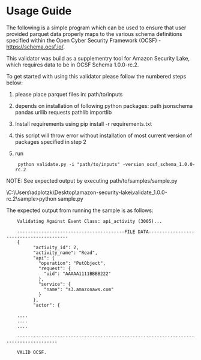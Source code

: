 Usage Guide
========================

The following is a simple program which can be used to ensure that user provided parquet data properly maps to the various schema definitions specified within the Open Cyber Security Framework (OCSF) - https://schema.ocsf.io/. 

This validator was build as a supplementry tool for Amazon Security Lake, which requires data to be in OCSF Schema 1.0.0-rc.2. 


To get started with using this validator please follow the numbered steps below:

1. please place parquet files in: path/to/inputs

2. depends on installation of following python packages:
		path
		jsonschema
		pandas
		urllib
        requests
        pathlib
        importlib

    
3. Install requirements using 
        pip install -r requirements.txt

4. this script will throw error without installation of most current version of packages specified in step 2

5. run

		python validate.py -i "path/to/inputs" -version ocsf_schema_1.0.0-rc.2
		




NOTE: See expected output by executing path/to/samples/sample.py

\C:\Users\adplotzk\Desktop\amazon-security-lake\validate_1.0.0-rc.2\sample>python sample.py

The expected output from running the sample is as follows:

		Validating Against Event Class: api_activity (3005)...

		----------------------------------------FILE DATA----------------------------------------
		{
		      "activity_id": 2,
		      "activity_name": "Read",
		      "api": {
			    "operation": "PutObject",
			    "request": {
				  "uid": "AAAAA1111BBBB222"
			    },
			    "service": {
				  "name": "s3.amazonaws.com"
			    }
		      },
		      "actor": { 

		....
		....
		....

		-------------------------------------------------------------------------------------

		VALID OCSF.
